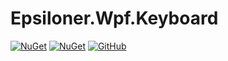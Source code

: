 # Epsiloner.Wpf.Keyboard

[![NuGet](https://img.shields.io/nuget/v/Epsiloner.Wpf.Keyboard.svg)](https://www.nuget.org/packages/Epsiloner.Wpf.Keyboard/)
[![NuGet](https://img.shields.io/nuget/dt/Epsiloner.Wpf.Keyboard.svg)](https://www.nuget.org/packages/Epsiloner.Wpf.Keyboard/)
[![GitHub](https://img.shields.io/github/license/Epsil0neR/Epsiloner.Wpf.Keyboard.svg)](https://github.com/Epsil0neR/Epsiloner.Wpf.Keyboard)
